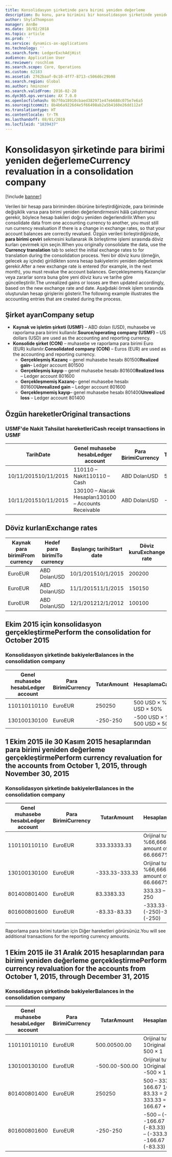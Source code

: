 ```yaml
---
title: Konsolidasyon şirketinde para birimi yeniden değerleme
description: Bu konu, para birimini bir konsolidasyon şirketinde yeniden değerlemeyi açıklar.
author: ShylaThompson
manager: AnnBe
ms.date: 10/02/2018
ms.topic: article
ms.prod: ''
ms.service: dynamics-ax-applications
ms.technology: ''
ms.search.form: LedgerExchAdjHist
audience: Application User
ms.reviewer: roschlom
ms.search.scope: Core, Operations
ms.custom: 62183
ms.assetid: 2762baaf-0c10-4ff7-8713-c506d6c29b98
ms.search.region: Global
ms.author: hminzner
ms.search.validFrom: 2016-02-28
ms.dyn365.ops.version: AX 7.0.0
ms.openlocfilehash: 9b7f0a18910cbaed382971e47eb688c075e7e6a5
ms.sourcegitcommit: 8b4b6a9226d4e5f66498ab2a5b4160e26dd112af
ms.translationtype: HT
ms.contentlocale: tr-TR
ms.lasthandoff: 08/01/2019
ms.locfileid: "1839437"
---
```

# <a name="currency-revaluation-in-a-consolidation-company"></a><span data-ttu-id="56f01-103">Konsolidasyon şirketinde para birimi yeniden değerleme</span><span class="sxs-lookup"><span data-stu-id="56f01-103">Currency revaluation in a consolidation company</span></span>

[!include [banner](../includes/banner.md)]

<span data-ttu-id="56f01-104">Verileri bir hesap para biriminden öbürüne birleştirdiğinizde, para biriminde değişiklik varsa para birimi yeniden değerlendirmesini hâlâ çalıştırmanız gerekir, böylece hesap bakileri doğru yeniden değerlendirilir.</span><span class="sxs-lookup"><span data-stu-id="56f01-104">When you consolidate data from one accounting currency to another, you must still run currency revaluation if there is a change in exchange rates, so that your account balances  are correctly revalued.</span></span> <span data-ttu-id="56f01-105">Özgün verileri birleştirdiğinizde, **para birimi çeviri** sekmesini kullanarak ilk birleştirme işlemi sırasında döviz kurları çevirmek için seçin.</span><span class="sxs-lookup"><span data-stu-id="56f01-105">When you originally consolidate the data, use the **Currency translation** tab to select the initial exchange rates to for translation during the consolidation process.</span></span> <span data-ttu-id="56f01-106">Yeni bir döviz kuru (örneğin, gelecek ay içinde) girildikten sonra hesap bakiyelerini yeniden değerlemek gerekir.</span><span class="sxs-lookup"><span data-stu-id="56f01-106">After a new exchange rate is entered (for example, in the next month), you must revalue the account balances.</span></span> <span data-ttu-id="56f01-107">Gerçekleşmemiş Kazançlar veya zararlar sonra buna göre yeni döviz kuru ve tarihe göre güncelleştirilir.</span><span class="sxs-lookup"><span data-stu-id="56f01-107">The unrealized gains or losses are then updated accordingly, based on the new exchange rate and date.</span></span> <span data-ttu-id="56f01-108">Aşağıdaki örnek işlem sırasında oluşturulan hesap girişlerini gösterir.</span><span class="sxs-lookup"><span data-stu-id="56f01-108">The following example illustrates the accounting entries that are created during the process.</span></span>

## <a name="company-setup"></a><span data-ttu-id="56f01-109">Şirket ayarı</span><span class="sxs-lookup"><span data-stu-id="56f01-109">Company setup</span></span>
-   <span data-ttu-id="56f01-110">**Kaynak ve işletim şirketi (USMF)** – ABD doları (USD), muhasebe ve raporlama para birimi kullanılır.</span><span class="sxs-lookup"><span data-stu-id="56f01-110">**Source/operating company (USMF)** – US dollars (USD) are used as the accounting and reporting currency.</span></span>
-   <span data-ttu-id="56f01-111">**Konsolide şirket (CON)** – muhasebe ve raporlama para birimi Euro (EUR) kullanılır.</span><span class="sxs-lookup"><span data-stu-id="56f01-111">**Consolidated company (CON)** – Euros (EUR) are used as the accounting and reporting currency.</span></span>
    -   <span data-ttu-id="56f01-112">**Gerçekleşmiş Kazanç** – genel muhasebe hesabı 801500</span><span class="sxs-lookup"><span data-stu-id="56f01-112">**Realized gain**– Ledger account 801500</span></span>
    -   <span data-ttu-id="56f01-113">**Gerçekleşmiş kayıp** – genel muhasebe hesabı 801600</span><span class="sxs-lookup"><span data-stu-id="56f01-113">**Realized loss** – Ledger account 801600</span></span>
    -   <span data-ttu-id="56f01-114">**Gerçekleşmemiş Kazanç**– genel muhasebe hesabı 801600</span><span class="sxs-lookup"><span data-stu-id="56f01-114">**Unrealized gain** – Ledger account 801600</span></span>
    -   <span data-ttu-id="56f01-115">**Gerçekleşmemiş kayıp**– genel muhasebe hesabı 801400</span><span class="sxs-lookup"><span data-stu-id="56f01-115">**Unrealized loss** – Ledger account 801400</span></span>

## <a name="original-transactions"></a><span data-ttu-id="56f01-116">Özgün hareketler</span><span class="sxs-lookup"><span data-stu-id="56f01-116">Original transactions</span></span>
### <a name="cash-receipt-transactions-in-usmf"></a><span data-ttu-id="56f01-117">USMF'de Nakit Tahsilat hareketleri</span><span class="sxs-lookup"><span data-stu-id="56f01-117">Cash receipt transactions in USMF</span></span>

| <span data-ttu-id="56f01-118">Tarih</span><span class="sxs-lookup"><span data-stu-id="56f01-118">Date</span></span>       | <span data-ttu-id="56f01-119">Genel muhasebe hesabı</span><span class="sxs-lookup"><span data-stu-id="56f01-119">Ledger account</span></span>               | <span data-ttu-id="56f01-120">Para Birimi</span><span class="sxs-lookup"><span data-stu-id="56f01-120">Currency</span></span> | <span data-ttu-id="56f01-121">Tutar</span><span class="sxs-lookup"><span data-stu-id="56f01-121">Amount</span></span> |
|------------|------------------------------|----------|--------|
| <span data-ttu-id="56f01-122">10/11/2015</span><span class="sxs-lookup"><span data-stu-id="56f01-122">10/11/2015</span></span> | <span data-ttu-id="56f01-123">110110 – Nakit</span><span class="sxs-lookup"><span data-stu-id="56f01-123">110110 – Cash</span></span>                | <span data-ttu-id="56f01-124">ABD Doları</span><span class="sxs-lookup"><span data-stu-id="56f01-124">USD</span></span>      | <span data-ttu-id="56f01-125">500</span><span class="sxs-lookup"><span data-stu-id="56f01-125">500</span></span>    |
| <span data-ttu-id="56f01-126">10/11/2015</span><span class="sxs-lookup"><span data-stu-id="56f01-126">10/11/2015</span></span> | <span data-ttu-id="56f01-127">130100 – Alacak Hesapları</span><span class="sxs-lookup"><span data-stu-id="56f01-127">130100 – Accounts Receivable</span></span> | <span data-ttu-id="56f01-128">ABD Doları</span><span class="sxs-lookup"><span data-stu-id="56f01-128">USD</span></span>      | <span data-ttu-id="56f01-129">-500</span><span class="sxs-lookup"><span data-stu-id="56f01-129">-500</span></span>   |

## <a name="exchange-rates"></a><span data-ttu-id="56f01-130">Döviz kurları</span><span class="sxs-lookup"><span data-stu-id="56f01-130">Exchange rates</span></span>

| <span data-ttu-id="56f01-131">Kaynak para birimi</span><span class="sxs-lookup"><span data-stu-id="56f01-131">From currency</span></span> | <span data-ttu-id="56f01-132">Hedef para birimi</span><span class="sxs-lookup"><span data-stu-id="56f01-132">To currency</span></span> | <span data-ttu-id="56f01-133">Başlangıç tarihi</span><span class="sxs-lookup"><span data-stu-id="56f01-133">Start date</span></span> | <span data-ttu-id="56f01-134">Döviz kuru</span><span class="sxs-lookup"><span data-stu-id="56f01-134">Exchange rate</span></span> |
|---------------|-------------|------------|---------------|
| <span data-ttu-id="56f01-135">Euro</span><span class="sxs-lookup"><span data-stu-id="56f01-135">EUR</span></span>           | <span data-ttu-id="56f01-136">ABD Doları</span><span class="sxs-lookup"><span data-stu-id="56f01-136">USD</span></span>         | <span data-ttu-id="56f01-137">10/1/2015</span><span class="sxs-lookup"><span data-stu-id="56f01-137">10/1/2015</span></span>  | <span data-ttu-id="56f01-138">200</span><span class="sxs-lookup"><span data-stu-id="56f01-138">200</span></span>           |
| <span data-ttu-id="56f01-139">Euro</span><span class="sxs-lookup"><span data-stu-id="56f01-139">EUR</span></span>           | <span data-ttu-id="56f01-140">ABD Doları</span><span class="sxs-lookup"><span data-stu-id="56f01-140">USD</span></span>         | <span data-ttu-id="56f01-141">11/1/2015</span><span class="sxs-lookup"><span data-stu-id="56f01-141">11/1/2015</span></span>  | <span data-ttu-id="56f01-142">150</span><span class="sxs-lookup"><span data-stu-id="56f01-142">150</span></span>           |
| <span data-ttu-id="56f01-143">Euro</span><span class="sxs-lookup"><span data-stu-id="56f01-143">EUR</span></span>           | <span data-ttu-id="56f01-144">ABD Doları</span><span class="sxs-lookup"><span data-stu-id="56f01-144">USD</span></span>         | <span data-ttu-id="56f01-145">12/1/2012</span><span class="sxs-lookup"><span data-stu-id="56f01-145">12/1/2012</span></span>  | <span data-ttu-id="56f01-146">100</span><span class="sxs-lookup"><span data-stu-id="56f01-146">100</span></span>           |

## <a name="perform-the-consolidation-for-october-2015"></a><span data-ttu-id="56f01-147">Ekim 2015 için konsolidasyon gerçekleştirme</span><span class="sxs-lookup"><span data-stu-id="56f01-147">Perform the consolidation for October 2015</span></span>
### <a name="balances-in-the-consolidation-company"></a><span data-ttu-id="56f01-148">Konsolidasyon şirketinde bakiyeler</span><span class="sxs-lookup"><span data-stu-id="56f01-148">Balances in the consolidation company</span></span>

| <span data-ttu-id="56f01-149">Genel muhasebe hesabı</span><span class="sxs-lookup"><span data-stu-id="56f01-149">Ledger account</span></span> | <span data-ttu-id="56f01-150">Para Birimi</span><span class="sxs-lookup"><span data-stu-id="56f01-150">Currency</span></span> | <span data-ttu-id="56f01-151">Tutar</span><span class="sxs-lookup"><span data-stu-id="56f01-151">Amount</span></span> | <span data-ttu-id="56f01-152">Hesaplama</span><span class="sxs-lookup"><span data-stu-id="56f01-152">Calculation</span></span>    |
|----------------|----------|--------|----------------|
| <span data-ttu-id="56f01-153">110110</span><span class="sxs-lookup"><span data-stu-id="56f01-153">110110</span></span>         | <span data-ttu-id="56f01-154">Euro</span><span class="sxs-lookup"><span data-stu-id="56f01-154">EUR</span></span>      | <span data-ttu-id="56f01-155">250</span><span class="sxs-lookup"><span data-stu-id="56f01-155">250</span></span>    | <span data-ttu-id="56f01-156">500 USD × %50</span><span class="sxs-lookup"><span data-stu-id="56f01-156">500 USD × 50%</span></span>  |
| <span data-ttu-id="56f01-157">130100</span><span class="sxs-lookup"><span data-stu-id="56f01-157">130100</span></span>         | <span data-ttu-id="56f01-158">Euro</span><span class="sxs-lookup"><span data-stu-id="56f01-158">EUR</span></span>      | <span data-ttu-id="56f01-159">-250</span><span class="sxs-lookup"><span data-stu-id="56f01-159">-250</span></span>   | <span data-ttu-id="56f01-160">-500 USD × %50</span><span class="sxs-lookup"><span data-stu-id="56f01-160">-500 USD × 50%</span></span> |

## <a name="perform-currency-revaluation-for-the-accounts-from-october-1-2015-through-november-30-2015"></a><span data-ttu-id="56f01-161">1 Ekim 2015 ile 30 Kasım 2015 hesaplarından para birimi yeniden değerleme gerçekleştirme</span><span class="sxs-lookup"><span data-stu-id="56f01-161">Perform currency revaluation for the accounts from October 1, 2015, through November 30, 2015</span></span>
### <a name="balances-in-the-consolidation-company"></a><span data-ttu-id="56f01-162">Konsolidasyon şirketinde bakiyeler</span><span class="sxs-lookup"><span data-stu-id="56f01-162">Balances in the consolidation company</span></span>

| <span data-ttu-id="56f01-163">Genel muhasebe hesabı</span><span class="sxs-lookup"><span data-stu-id="56f01-163">Ledger account</span></span> | <span data-ttu-id="56f01-164">Para Birimi</span><span class="sxs-lookup"><span data-stu-id="56f01-164">Currency</span></span> | <span data-ttu-id="56f01-165">Tutar</span><span class="sxs-lookup"><span data-stu-id="56f01-165">Amount</span></span>  | <span data-ttu-id="56f01-166">Hesaplama</span><span class="sxs-lookup"><span data-stu-id="56f01-166">Calculation</span></span>                        |
|----------------|----------|---------|------------------------------------|
| <span data-ttu-id="56f01-167">110110</span><span class="sxs-lookup"><span data-stu-id="56f01-167">110110</span></span>         | <span data-ttu-id="56f01-168">Euro</span><span class="sxs-lookup"><span data-stu-id="56f01-168">EUR</span></span>      | <span data-ttu-id="56f01-169">333.33</span><span class="sxs-lookup"><span data-stu-id="56f01-169">333.33</span></span>  | <span data-ttu-id="56f01-170">Orijinal tutar 500 × %66,6667</span><span class="sxs-lookup"><span data-stu-id="56f01-170">Original amount of 500 × 66.6667%</span></span>  |
| <span data-ttu-id="56f01-171">130100</span><span class="sxs-lookup"><span data-stu-id="56f01-171">130100</span></span>         | <span data-ttu-id="56f01-172">Euro</span><span class="sxs-lookup"><span data-stu-id="56f01-172">EUR</span></span>      | <span data-ttu-id="56f01-173">-333.33</span><span class="sxs-lookup"><span data-stu-id="56f01-173">-333.33</span></span> | <span data-ttu-id="56f01-174">Orijinal tutar -500 × %66,6667</span><span class="sxs-lookup"><span data-stu-id="56f01-174">Original amount of -500 × 66.6667%</span></span> |
| <span data-ttu-id="56f01-175">801400</span><span class="sxs-lookup"><span data-stu-id="56f01-175">801400</span></span>         | <span data-ttu-id="56f01-176">Euro</span><span class="sxs-lookup"><span data-stu-id="56f01-176">EUR</span></span>      | <span data-ttu-id="56f01-177">83.33</span><span class="sxs-lookup"><span data-stu-id="56f01-177">83.33</span></span>   | <span data-ttu-id="56f01-178">333.33 – 250</span><span class="sxs-lookup"><span data-stu-id="56f01-178">333.33 – 250</span></span>                       |
| <span data-ttu-id="56f01-179">801600</span><span class="sxs-lookup"><span data-stu-id="56f01-179">801600</span></span>         | <span data-ttu-id="56f01-180">Euro</span><span class="sxs-lookup"><span data-stu-id="56f01-180">EUR</span></span>      | <span data-ttu-id="56f01-181">-83.33</span><span class="sxs-lookup"><span data-stu-id="56f01-181">-83.33</span></span>  | <span data-ttu-id="56f01-182">-333.33 – (-250)</span><span class="sxs-lookup"><span data-stu-id="56f01-182">-333.33 – (-250)</span></span>                   |

<span data-ttu-id="56f01-183">Raporlama para birimi tutarları için Diğer hareketleri görürsünüz.</span><span class="sxs-lookup"><span data-stu-id="56f01-183">You will see additional transactions for the reporting currency amounts.</span></span>

## <a name="perform-currency-revaluation-for-the-accounts-from-october-1-2015-through-december-31-2015"></a><span data-ttu-id="56f01-184">1 Ekim 2015 ile 31 Aralık 2015 hesaplarından para birimi yeniden değerleme gerçekleştirme</span><span class="sxs-lookup"><span data-stu-id="56f01-184">Perform currency revaluation for the accounts from October 1, 2015, through December 31, 2015</span></span>
### <a name="balances-in-the-consolidation-company"></a><span data-ttu-id="56f01-185">Konsolidasyon şirketinde bakiyeler</span><span class="sxs-lookup"><span data-stu-id="56f01-185">Balances in the consolidation company</span></span>

| <span data-ttu-id="56f01-186">Genel muhasebe hesabı</span><span class="sxs-lookup"><span data-stu-id="56f01-186">Ledger account</span></span> | <span data-ttu-id="56f01-187">Para Birimi</span><span class="sxs-lookup"><span data-stu-id="56f01-187">Currency</span></span> | <span data-ttu-id="56f01-188">Tutar</span><span class="sxs-lookup"><span data-stu-id="56f01-188">Amount</span></span>  | <span data-ttu-id="56f01-189">Hesaplama</span><span class="sxs-lookup"><span data-stu-id="56f01-189">Calculation</span></span>                                          |
|----------------|----------|---------|------------------------------------------------------|
| <span data-ttu-id="56f01-190">110110</span><span class="sxs-lookup"><span data-stu-id="56f01-190">110110</span></span>         | <span data-ttu-id="56f01-191">Euro</span><span class="sxs-lookup"><span data-stu-id="56f01-191">EUR</span></span>      | <span data-ttu-id="56f01-192">500.00</span><span class="sxs-lookup"><span data-stu-id="56f01-192">500.00</span></span>  | <span data-ttu-id="56f01-193">Orijinal tutar of 500 × 1</span><span class="sxs-lookup"><span data-stu-id="56f01-193">Original amount of 500 × 1</span></span>                           |
| <span data-ttu-id="56f01-194">130100</span><span class="sxs-lookup"><span data-stu-id="56f01-194">130100</span></span>         | <span data-ttu-id="56f01-195">Euro</span><span class="sxs-lookup"><span data-stu-id="56f01-195">EUR</span></span>      | <span data-ttu-id="56f01-196">-500.00</span><span class="sxs-lookup"><span data-stu-id="56f01-196">-500.00</span></span> | <span data-ttu-id="56f01-197">Orijinal tutar -500 × 1</span><span class="sxs-lookup"><span data-stu-id="56f01-197">Original amount of -500 × 1</span></span>                          |
| <span data-ttu-id="56f01-198">801400</span><span class="sxs-lookup"><span data-stu-id="56f01-198">801400</span></span>         | <span data-ttu-id="56f01-199">Euro</span><span class="sxs-lookup"><span data-stu-id="56f01-199">EUR</span></span>      | <span data-ttu-id="56f01-200">250</span><span class="sxs-lookup"><span data-stu-id="56f01-200">250</span></span>     | <span data-ttu-id="56f01-201">500 – 333.33 = 166.67 166.67 + 83.33 = 250</span><span class="sxs-lookup"><span data-stu-id="56f01-201">500 – 333.33 = 166.67 166.67 + 83.33 = 250</span></span>           |
| <span data-ttu-id="56f01-202">801600</span><span class="sxs-lookup"><span data-stu-id="56f01-202">801600</span></span>         | <span data-ttu-id="56f01-203">Euro</span><span class="sxs-lookup"><span data-stu-id="56f01-203">EUR</span></span>      | <span data-ttu-id="56f01-204">-250</span><span class="sxs-lookup"><span data-stu-id="56f01-204">-250</span></span>    | <span data-ttu-id="56f01-205">-500 – (-333.33) = -166.67 -166.67 + (-83.33) = -250</span><span class="sxs-lookup"><span data-stu-id="56f01-205">-500 – (-333.33) = -166.67 -166.67 + (-83.33) = -250</span></span> |





